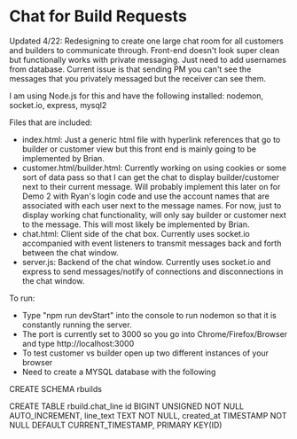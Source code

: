 # Chat for Build Requests

Updated 4/22: Redesigning to create one large chat room for all customers and builders to communicate through. Front-end doesn't look
super clean but functionally works with private messaging. Just need to add usernames from database. Current issue is that sending PM
you can't see the messages that you privately messaged but the receiver can see them.

I am using Node.js for this and have the following installed: nodemon, socket.io, express, mysql2

Files that are included:
* index.html: Just a generic html file with hyperlink references that go to builder or customer view but this
  front end is mainly going to be implemented by Brian.
* customer.html/builder.html: Currently working on using cookies or some sort of data pass so that I can get the
  chat to display builder/customer next to their current message. Will probably implement this later on for Demo 2 with Ryan's
  login code and use the account names that are associated with each user next to the message names. For now, just to display
  working chat functionality, will only say builder or customer next to the message. This will most likely be implemented by Brian.
* chat.html: Client side of the chat box. Currently uses socket.io accompanied with event listeners to transmit messages back and
  forth between the chat window. 
* server.js: Backend of the chat window. Currently uses socket.io and express to send messages/notify of connections and disconnections in
  the chat window.

To run:
* Type "npm run devStart" into the console to run nodemon so that it is constantly running the server.
* The port is currently set to 3000 so you go into Chrome/Firefox/Browser and type http://localhost:3000
* To test customer vs builder open up two different instances of your browser
* Need to create a MYSQL database with the following

CREATE SCHEMA rbuilds

CREATE TABLE rbuild.chat_line
    id BIGINT UNSIGNED NOT NULL AUTO_INCREMENT,
    line_text TEXT NOT NULL,
    created_at TIMESTAMP NOT NULL DEFAULT CURRENT_TIMESTAMP,
    PRIMARY KEY(ID)